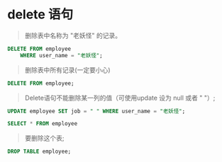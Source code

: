 # delete 语句

> 删除表中名称为 "老妖怪" 的记录。
>
``` sql 
DELETE FROM employee 
	WHERE user_name = "老妖怪";
```
	
> 删除表中所有记录(一定要小心)
>
``` sql 
DELETE FROM employee;
```

> Delete语句不能删除某一列的值（可使用update 设为 null 或者 " "）;
>
``` sql 
UPDATE employee SET job = " " WHERE user_name = "老妖怪";

SELECT * FROM employee
```

> 要删除这个表;
>
``` sql 
DROP TABLE employee;
``` 
